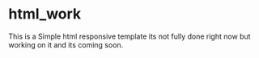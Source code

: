 # html_work
This is a Simple html responsive template its not fully done right now but working on it and its coming soon.
